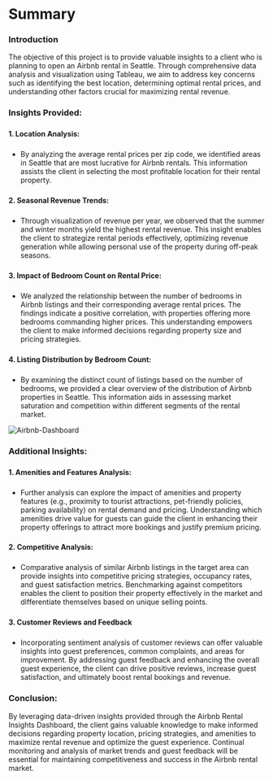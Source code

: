 # Summary
### Introduction
The objective of this project is to provide valuable insights to a client who is planning to open an Airbnb rental in Seattle. Through comprehensive data analysis and visualization using Tableau, we aim to address key concerns such as identifying the best location, determining optimal rental prices, and understanding other factors crucial for maximizing rental revenue.

### Insights Provided:
###
**1. Location Analysis:**
###
* By analyzing the average rental prices per zip code, we identified areas in Seattle that are most lucrative for Airbnb rentals. This information assists the client in selecting the most profitable location for their rental property.
###
**2. Seasonal Revenue Trends:**
###
* Through visualization of revenue per year, we observed that the summer and winter months yield the highest rental revenue. This insight enables the client to strategize rental periods effectively, optimizing revenue generation while allowing personal use of the property during off-peak seasons.
###
**3. Impact of Bedroom Count on Rental Price:**
###
* We analyzed the relationship between the number of bedrooms in Airbnb listings and their corresponding average rental prices. The findings indicate a positive correlation, with properties offering more bedrooms commanding higher prices. This understanding empowers the client to make informed decisions regarding property size and pricing strategies.
###
**4. Listing Distribution by Bedroom Count:**
###
* By examining the distinct count of listings based on the number of bedrooms, we provided a clear overview of the distribution of Airbnb properties in Seattle. This information aids in assessing market saturation and competition within different segments of the rental market.


![Airbnb-Dashboard](https://github.com/Vaibhavgosai/Airbnb-Analytical-Dashboard/assets/22378803/4e37dd26-a72a-4c5b-84be-464985794f28)

### Additional Insights:
###
**1. Amenities and Features Analysis:**
###
* Further analysis can explore the impact of amenities and property features (e.g., proximity to tourist attractions, pet-friendly policies, parking availability) on rental demand and pricing. Understanding which amenities drive value for guests can guide the client in enhancing their property offerings to attract more bookings and justify premium pricing.
###
**2. Competitive Analysis:**
###
* Comparative analysis of similar Airbnb listings in the target area can provide insights into competitive pricing strategies, occupancy rates, and guest satisfaction metrics. Benchmarking against competitors enables the client to position their property effectively in the market and differentiate themselves based on unique selling points.
###
**3. Customer Reviews and Feedback**
###
* Incorporating sentiment analysis of customer reviews can offer valuable insights into guest preferences, common complaints, and areas for improvement. By addressing guest feedback and enhancing the overall guest experience, the client can drive positive reviews, increase guest satisfaction, and ultimately boost rental bookings and revenue.
###
### Conclusion:
By leveraging data-driven insights provided through the Airbnb Rental Insights Dashboard, the client gains valuable knowledge to make informed decisions regarding property location, pricing strategies, and amenities to maximize rental revenue and optimize the guest experience. Continual monitoring and analysis of market trends and guest feedback will be essential for maintaining competitiveness and success in the Airbnb rental market.

